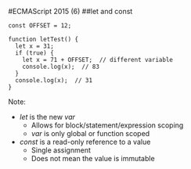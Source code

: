 #ECMAScript 2015 (6)
##let and const
```
const OFFSET = 12;

function letTest() {
  let x = 31;
  if (true) {
    let x = 71 + OFFSET;  // different variable
    console.log(x);  // 83
  }
  console.log(x);  // 31
}
```

Note:
+ _let_ is the new _var_
    + Allows for block/statement/expression scoping
    + _var_ is only global or function scoped
+ _const_ is a read-only reference to a value
    + Single assignment
    + Does not mean the value is immutable
        
